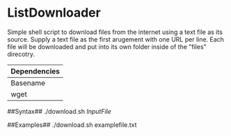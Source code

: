 # ListDownloader
Simple shell script to download files from the internet using a text file as its source. 
Supply a text file as the first arugement with one URL per line. Each file will be downloaded and put into its own folder inside of the "files" direcotry.

 
Dependencies  |
------------- |
Basename      |
wget          |

##Syntax##
 ./download.sh *InputFile*
 
##Examples##
 ./download.sh examplefile.txt
 
